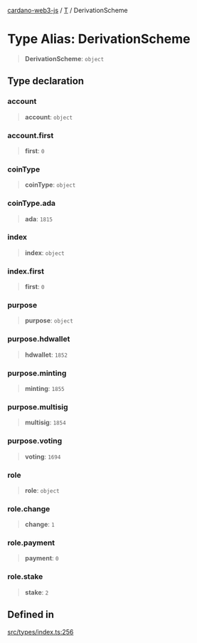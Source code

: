 [cardano-web3-js](../../../index.md) / [T](../index.md) / DerivationScheme

# Type Alias: DerivationScheme

> **DerivationScheme**: `object`

## Type declaration

### account

> **account**: `object`

### account.first

> **first**: `0`

### coinType

> **coinType**: `object`

### coinType.ada

> **ada**: `1815`

### index

> **index**: `object`

### index.first

> **first**: `0`

### purpose

> **purpose**: `object`

### purpose.hdwallet

> **hdwallet**: `1852`

### purpose.minting

> **minting**: `1855`

### purpose.multisig

> **multisig**: `1854`

### purpose.voting

> **voting**: `1694`

### role

> **role**: `object`

### role.change

> **change**: `1`

### role.payment

> **payment**: `0`

### role.stake

> **stake**: `2`

## Defined in

[src/types/index.ts:256](https://github.com/xray-network/cardano-web3-js/blob/51359f53a33988f2d248eab0454f4ef69063970a/src/types/index.ts#L256)

